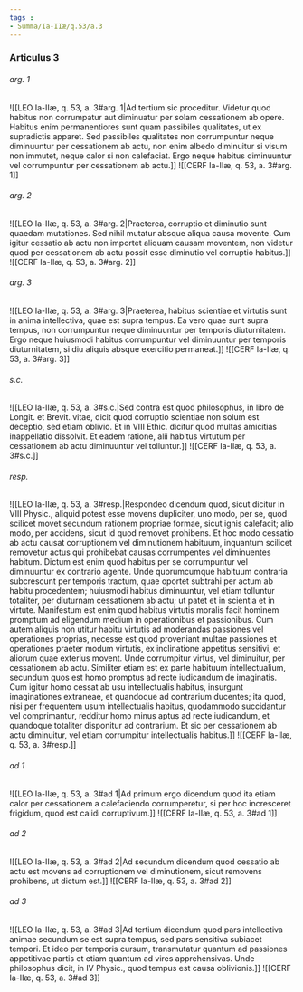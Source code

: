 ```yaml
---
tags : 
- Summa/Ia-IIæ/q.53/a.3
---
```


### Articulus 3

###### arg. 1
![[LEO Ia-IIæ, q. 53, a. 3#arg. 1|Ad tertium sic proceditur. Videtur quod habitus non corrumpatur aut diminuatur per solam cessationem ab opere. Habitus enim permanentiores sunt quam passibiles qualitates, ut ex supradictis apparet. Sed passibiles qualitates non corrumpuntur neque diminuuntur per cessationem ab actu, non enim albedo diminuitur si visum non immutet, neque calor si non calefaciat. Ergo neque habitus diminuuntur vel corrumpuntur per cessationem ab actu.]]
![[CERF Ia-IIæ, q. 53, a. 3#arg. 1]]

###### arg. 2
![[LEO Ia-IIæ, q. 53, a. 3#arg. 2|Praeterea, corruptio et diminutio sunt quaedam mutationes. Sed nihil mutatur absque aliqua causa movente. Cum igitur cessatio ab actu non importet aliquam causam moventem, non videtur quod per cessationem ab actu possit esse diminutio vel corruptio habitus.]]
![[CERF Ia-IIæ, q. 53, a. 3#arg. 2]]

###### arg. 3
![[LEO Ia-IIæ, q. 53, a. 3#arg. 3|Praeterea, habitus scientiae et virtutis sunt in anima intellectiva, quae est supra tempus. Ea vero quae sunt supra tempus, non corrumpuntur neque diminuuntur per temporis diuturnitatem. Ergo neque huiusmodi habitus corrumpuntur vel diminuuntur per temporis diuturnitatem, si diu aliquis absque exercitio permaneat.]]
![[CERF Ia-IIæ, q. 53, a. 3#arg. 3]]

###### s.c.
![[LEO Ia-IIæ, q. 53, a. 3#s.c.|Sed contra est quod philosophus, in libro de Longit. et Brevit. vitae, dicit quod corruptio scientiae non solum est deceptio, sed etiam oblivio. Et in VIII Ethic. dicitur quod multas amicitias inappellatio dissolvit. Et eadem ratione, alii habitus virtutum per cessationem ab actu diminuuntur vel tolluntur.]]
![[CERF Ia-IIæ, q. 53, a. 3#s.c.]]

###### resp.
![[LEO Ia-IIæ, q. 53, a. 3#resp.|Respondeo dicendum quod, sicut dicitur in VIII Physic., aliquid potest esse movens dupliciter, uno modo, per se, quod scilicet movet secundum rationem propriae formae, sicut ignis calefacit; alio modo, per accidens, sicut id quod removet prohibens. Et hoc modo cessatio ab actu causat corruptionem vel diminutionem habituum, inquantum scilicet removetur actus qui prohibebat causas corrumpentes vel diminuentes habitum. Dictum est enim quod habitus per se corrumpuntur vel diminuuntur ex contrario agente. Unde quorumcumque habituum contraria subcrescunt per temporis tractum, quae oportet subtrahi per actum ab habitu procedentem; huiusmodi habitus diminuuntur, vel etiam tolluntur totaliter, per diuturnam cessationem ab actu; ut patet et in scientia et in virtute. Manifestum est enim quod habitus virtutis moralis facit hominem promptum ad eligendum medium in operationibus et passionibus. Cum autem aliquis non utitur habitu virtutis ad moderandas passiones vel operationes proprias, necesse est quod proveniant multae passiones et operationes praeter modum virtutis, ex inclinatione appetitus sensitivi, et aliorum quae exterius movent. Unde corrumpitur virtus, vel diminuitur, per cessationem ab actu. Similiter etiam est ex parte habituum intellectualium, secundum quos est homo promptus ad recte iudicandum de imaginatis. Cum igitur homo cessat ab usu intellectualis habitus, insurgunt imaginationes extraneae, et quandoque ad contrarium ducentes; ita quod, nisi per frequentem usum intellectualis habitus, quodammodo succidantur vel comprimantur, redditur homo minus aptus ad recte iudicandum, et quandoque totaliter disponitur ad contrarium. Et sic per cessationem ab actu diminuitur, vel etiam corrumpitur intellectualis habitus.]]
![[CERF Ia-IIæ, q. 53, a. 3#resp.]]

###### ad 1
![[LEO Ia-IIæ, q. 53, a. 3#ad 1|Ad primum ergo dicendum quod ita etiam calor per cessationem a calefaciendo corrumperetur, si per hoc incresceret frigidum, quod est calidi corruptivum.]]
![[CERF Ia-IIæ, q. 53, a. 3#ad 1]]

###### ad 2
![[LEO Ia-IIæ, q. 53, a. 3#ad 2|Ad secundum dicendum quod cessatio ab actu est movens ad corruptionem vel diminutionem, sicut removens prohibens, ut dictum est.]]
![[CERF Ia-IIæ, q. 53, a. 3#ad 2]]

###### ad 3
![[LEO Ia-IIæ, q. 53, a. 3#ad 3|Ad tertium dicendum quod pars intellectiva animae secundum se est supra tempus, sed pars sensitiva subiacet tempori. Et ideo per temporis cursum, transmutatur quantum ad passiones appetitivae partis et etiam quantum ad vires apprehensivas. Unde philosophus dicit, in IV Physic., quod tempus est causa oblivionis.]]
![[CERF Ia-IIæ, q. 53, a. 3#ad 3]]

